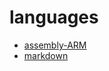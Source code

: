 # languages

- [assembly-ARM](https://github.com/JakeAndTheRobot/languages/blob/main/assembly-arm.md)
- [markdown](https://github.com/JakeAndTheRobot/languages/blob/main/markdown.md)
